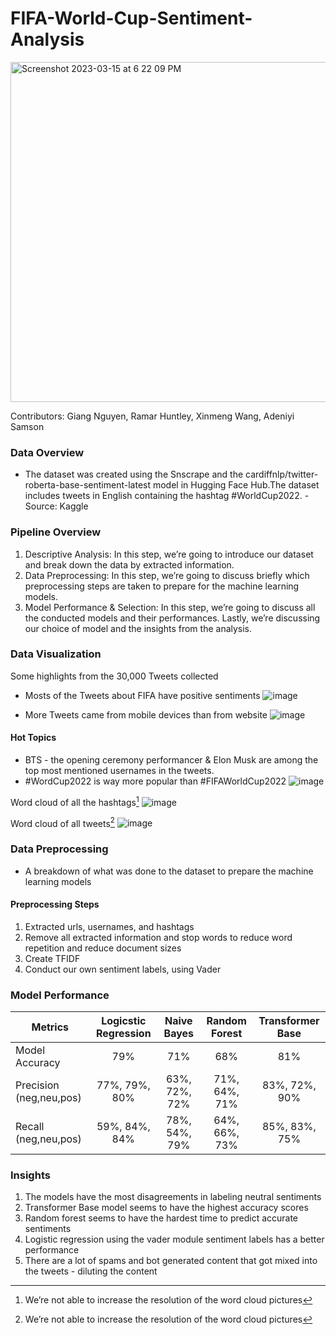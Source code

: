 # FIFA-World-Cup-Sentiment-Analysis

<img width="544" alt="Screenshot 2023-03-15 at 6 22 09 PM" src="https://user-images.githubusercontent.com/88624677/225456720-ab209392-f633-469d-b00c-185d10ddae0a.png">


Contributors:
Giang Nguyen,
Ramar Huntley,
Xinmeng Wang,
Adeniyi Samson

### Data Overview
 - The dataset was created using the Snscrape and the cardiffnlp/twitter-roberta-base-sentiment-latest model in Hugging Face Hub.The dataset includes tweets in English containing the hashtag #WorldCup2022. - Source: Kaggle

### Pipeline Overview
1. Descriptive Analysis: In this step, we’re going to introduce our dataset and break down the data by extracted information.
2. Data Preprocessing: In this step, we’re going to discuss briefly which preprocessing steps are taken to prepare for the machine learning models.
3. Model Performance & Selection: In this step, we’re going to discuss all the conducted models and their performances. Lastly, we’re discussing our choice of model and the insights from the analysis.

### Data Visualization
 Some highlights from the 30,000 Tweets collected

* Mosts of the Tweets about FIFA have positive sentiments
![image](https://user-images.githubusercontent.com/88624677/225453783-df87558d-346d-4551-82b0-7f202b6bd3ee.png)


* More Tweets came from mobile devices than from website
![image](https://user-images.githubusercontent.com/88624677/225453827-76962df9-f8b9-4da2-ab2a-e8c6b6266258.png)

#### Hot Topics
 -  BTS - the opening ceremony performancer & Elon Musk are among the top most mentioned usernames in the tweets.
 -  #WordCup2022 is way more popular than #FIFAWorldCup2022
 ![image](https://user-images.githubusercontent.com/88624677/225453885-e72d3b3f-07a0-4c30-b30c-cb2a8c0169fd.png)


Word cloud of all the hashtags[^1]
![image](https://user-images.githubusercontent.com/88624677/225453929-31751e87-19cc-4c7e-90db-831c1e3e14bf.png)

Word cloud of all tweets[^1]
![image](https://user-images.githubusercontent.com/88624677/225456060-627260ef-4b17-4042-9304-da040e05f9ca.png)

### Data Preprocessing 
- A breakdown of what was done to the dataset to prepare the machine learning models

#### Preprocessing Steps 
1. Extracted urls, usernames, and hashtags
2. Remove all extracted information and stop words to reduce word repetition and reduce document sizes
3. Create TFIDF
4. Conduct our own sentiment labels, using Vader


### Model Performance
 
 | Metrics        | Logicstic Regression| Naive Bayes| Random Forest | Transformer Base
| ------------- |:---------------------:| :-----:|:-------------------:|:----------------:
| Model Accuracy     | 79%         | 71% | 68% | 81%
| Precision (neg,neu,pos)      | 77%, 79%, 80%              |   63%, 72%, 72% |71%, 64%, 71% | 83%, 72%, 90%
| Recall (neg,neu,pos) | 59%, 84%, 84%             |    78%, 54%, 79% | 64%, 66%, 73% | 85%, 83%, 75%


### Insights
1. The models have the most disagreements in labeling neutral sentiments
2. Transformer Base model seems to have the highest accuracy scores
3. Random forest seems to have the hardest time to predict accurate sentiments
4. Logistic regression using the vader module sentiment labels has a better performance
5. There are a lot of spams and bot generated content that got mixed into the tweets - diluting the content

[^1]: We’re not able to increase the resolution of the word cloud pictures
